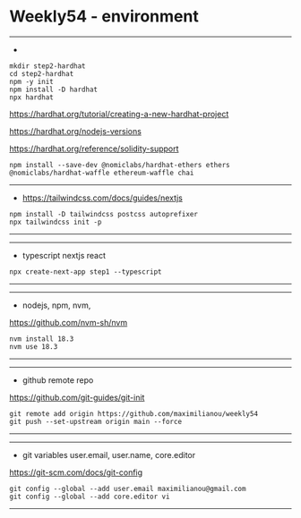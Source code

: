 
# Weekly54 - environment

----
- 
```tsx
mkdir step2-hardhat
cd step2-hardhat
npm -y init
npm install -D hardhat
npx hardhat
```
<https://hardhat.org/tutorial/creating-a-new-hardhat-project>

<https://hardhat.org/nodejs-versions>

<https://hardhat.org/reference/solidity-support>


```tsx
npm install --save-dev @nomiclabs/hardhat-ethers ethers @nomiclabs/hardhat-waffle ethereum-waffle chai

```
----
- https://tailwindcss.com/docs/guides/nextjs
```tsx  
npm install -D tailwindcss postcss autoprefixer
npx tailwindcss init -p

```
----


----
- typescript nextjs react 

```tsx
npx create-next-app step1 --typescript
```
----

----
- nodejs, npm, nvm, 
  
<https://github.com/nvm-sh/nvm>

```tsx
nvm install 18.3
nvm use 18.3
```
----


----
- github remote repo

<https://github.com/git-guides/git-init>

```tsx
git remote add origin https://github.com/maximilianou/weekly54
git push --set-upstream origin main --force
```
----


----
- git variables user.email, user.name, core.editor

<https://git-scm.com/docs/git-config>

```tsx
git config --global --add user.email maximilianou@gmail.com
git config --global --add core.editor vi
```

----